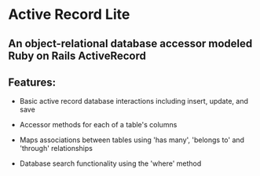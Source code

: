 # Active Record Lite

## An object-relational database accessor modeled Ruby on Rails ActiveRecord

## Features:

- Basic active record database interactions including insert, update, and save

- Accessor methods for each of a table's columns

- Maps associations between tables using 'has many', 'belongs to' and 'through' relationships

- Database search functionality using the 'where' method
